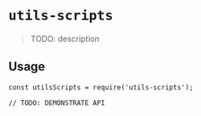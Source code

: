 # `utils-scripts`

> TODO: description

## Usage

```
const utilsScripts = require('utils-scripts');

// TODO: DEMONSTRATE API
```

